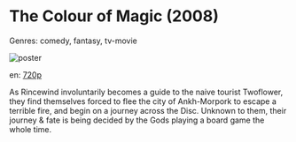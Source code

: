 # The Colour of Magic (2008)

Genres: comedy, fantasy, tv-movie

![poster](http://image.tmdb.org/t/p/w500/zexAAjMcynUEQhWQSwP1X3r9ifc.jpg)

en:
  [720p](magnet:?xt=urn:btih:AA76416327988811ABD3D68642872E4111E75E75&tr=udp://glotorrents.pw:6969/announce&tr=udp://tracker.opentrackr.org:1337/announce&tr=udp://torrent.gresille.org:80/announce&tr=udp://tracker.openbittorrent.com:80&tr=udp://tracker.coppersurfer.tk:6969&tr=udp://tracker.leechers-paradise.org:6969&tr=udp://p4p.arenabg.ch:1337&tr=udp://tracker.internetwarriors.net:1337)
  


As Rincewind involuntarily becomes a guide to the naive tourist Twoflower, they find themselves forced to flee the city of Ankh-Morpork to escape a terrible fire, and begin on a journey across the Disc. Unknown to them, their journey &amp; fate is being decided by the Gods playing a board game the whole time.